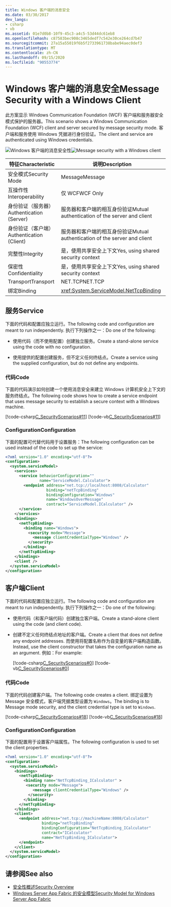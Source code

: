 ```yaml
---
title: Windows 客户端的消息安全
ms.date: 03/30/2017
dev_langs:
- csharp
- vb
ms.assetid: 01e7d0b8-10f9-45c3-a4c5-53d44dc61eb8
ms.openlocfilehash: c87583bec908c3465dedf7c542e30ce264cd7b47
ms.sourcegitcommit: 27a15a55019f6b5f2733961738babe94aec0def3
ms.translationtype: MT
ms.contentlocale: zh-CN
ms.lasthandoff: 09/15/2020
ms.locfileid: "90553774"
---
```

# <a name="message-security-with-a-windows-client"></a><span data-ttu-id="e245c-102">Windows 客户端的消息安全</span><span class="sxs-lookup"><span data-stu-id="e245c-102">Message Security with a Windows Client</span></span>
<span data-ttu-id="e245c-103">此方案显示 Windows Communication Foundation (WCF) 客户端和服务器安全模式保护的服务器。</span><span class="sxs-lookup"><span data-stu-id="e245c-103">This scenario shows a Windows Communication Foundation (WCF) client and server secured by message security mode.</span></span> <span data-ttu-id="e245c-104">客户端和服务使用 Windows 凭据进行身份验证。</span><span class="sxs-lookup"><span data-stu-id="e245c-104">The client and service are authenticated using Windows credentials.</span></span>  
  
 <span data-ttu-id="e245c-105">![Windows 客户端的消息安全性](media/1c8618d4-0005-4022-beb6-32fd087a8c3c.gif "1c8618d4-0005-4022-beb6-32fd087a8c3c")</span><span class="sxs-lookup"><span data-stu-id="e245c-105">![Message security with a Windows client](media/1c8618d4-0005-4022-beb6-32fd087a8c3c.gif "1c8618d4-0005-4022-beb6-32fd087a8c3c")</span></span>  
  
|<span data-ttu-id="e245c-106">特征</span><span class="sxs-lookup"><span data-stu-id="e245c-106">Characteristic</span></span>|<span data-ttu-id="e245c-107">说明</span><span class="sxs-lookup"><span data-stu-id="e245c-107">Description</span></span>|  
|--------------------|-----------------|  
|<span data-ttu-id="e245c-108">安全模式</span><span class="sxs-lookup"><span data-stu-id="e245c-108">Security Mode</span></span>|<span data-ttu-id="e245c-109">Message</span><span class="sxs-lookup"><span data-stu-id="e245c-109">Message</span></span>|  
|<span data-ttu-id="e245c-110">互操作性</span><span class="sxs-lookup"><span data-stu-id="e245c-110">Interoperability</span></span>|<span data-ttu-id="e245c-111">仅 WCF</span><span class="sxs-lookup"><span data-stu-id="e245c-111">WCF Only</span></span>|  
|<span data-ttu-id="e245c-112">身份验证（服务器）</span><span class="sxs-lookup"><span data-stu-id="e245c-112">Authentication (Server)</span></span>|<span data-ttu-id="e245c-113">服务器和客户端的相互身份验证</span><span class="sxs-lookup"><span data-stu-id="e245c-113">Mutual authentication of the server and client</span></span>|  
|<span data-ttu-id="e245c-114">身份验证（客户端）</span><span class="sxs-lookup"><span data-stu-id="e245c-114">Authentication (Client)</span></span>|<span data-ttu-id="e245c-115">服务器和客户端的相互身份验证</span><span class="sxs-lookup"><span data-stu-id="e245c-115">Mutual authentication of the server and client</span></span>|  
|<span data-ttu-id="e245c-116">完整性</span><span class="sxs-lookup"><span data-stu-id="e245c-116">Integrity</span></span>|<span data-ttu-id="e245c-117">是，使用共享安全上下文</span><span class="sxs-lookup"><span data-stu-id="e245c-117">Yes, using shared security context</span></span>|  
|<span data-ttu-id="e245c-118">保密性</span><span class="sxs-lookup"><span data-stu-id="e245c-118">Confidentiality</span></span>|<span data-ttu-id="e245c-119">是，使用共享安全上下文</span><span class="sxs-lookup"><span data-stu-id="e245c-119">Yes, using shared security context</span></span>|  
|<span data-ttu-id="e245c-120">Transport</span><span class="sxs-lookup"><span data-stu-id="e245c-120">Transport</span></span>|<span data-ttu-id="e245c-121">NET.TCP</span><span class="sxs-lookup"><span data-stu-id="e245c-121">NET.TCP</span></span>|  
|<span data-ttu-id="e245c-122">绑定</span><span class="sxs-lookup"><span data-stu-id="e245c-122">Binding</span></span>|<xref:System.ServiceModel.NetTcpBinding>|  
  
## <a name="service"></a><span data-ttu-id="e245c-123">服务</span><span class="sxs-lookup"><span data-stu-id="e245c-123">Service</span></span>  
 <span data-ttu-id="e245c-124">下面的代码和配置应独立运行。</span><span class="sxs-lookup"><span data-stu-id="e245c-124">The following code and configuration are meant to run independently.</span></span> <span data-ttu-id="e245c-125">执行下列操作之一：</span><span class="sxs-lookup"><span data-stu-id="e245c-125">Do one of the following:</span></span>  
  
- <span data-ttu-id="e245c-126">使用代码（而不使用配置）创建独立服务。</span><span class="sxs-lookup"><span data-stu-id="e245c-126">Create a stand-alone service using the code with no configuration.</span></span>  
  
- <span data-ttu-id="e245c-127">使用提供的配置创建服务，但不定义任何终结点。</span><span class="sxs-lookup"><span data-stu-id="e245c-127">Create a service using the supplied configuration, but do not define any endpoints.</span></span>  
  
### <a name="code"></a><span data-ttu-id="e245c-128">代码</span><span class="sxs-lookup"><span data-stu-id="e245c-128">Code</span></span>  
 <span data-ttu-id="e245c-129">下面的代码演示如何创建一个使用消息安全来建立 Windows 计算机安全上下文的服务终结点。</span><span class="sxs-lookup"><span data-stu-id="e245c-129">The following code shows how to create a service endpoint that uses message security to establish a secure context with a Windows machine.</span></span>  
  
 [!code-csharp[C_SecurityScenarios#11](../../../../samples/snippets/csharp/VS_Snippets_CFX/c_securityscenarios/cs/source.cs#11)]
 [!code-vb[C_SecurityScenarios#11](../../../../samples/snippets/visualbasic/VS_Snippets_CFX/c_securityscenarios/vb/source.vb#11)]  
  
### <a name="configuration"></a><span data-ttu-id="e245c-130">Configuration</span><span class="sxs-lookup"><span data-stu-id="e245c-130">Configuration</span></span>  
 <span data-ttu-id="e245c-131">下面的配置可代替代码用于设置服务：</span><span class="sxs-lookup"><span data-stu-id="e245c-131">The following configuration can be used instead of the code to set up the service:</span></span>  
  
```xml  
<?xml version="1.0" encoding="utf-8"?>  
<configuration>  
  <system.serviceModel>  
    <services>  
      <service behaviorConfiguration=""  
               name="ServiceModel.Calculator">  
        <endpoint address="net.tcp://localhost:8008/Calculator"  
                  binding="netTcpBinding"  
                  bindingConfiguration="Windows"  
                  name="WindowsOverMessage"  
                  contract="ServiceModel.ICalculator" />  
      </service>  
    </services>  
    <bindings>  
      <netTcpBinding>  
        <binding name="Windows">  
          <security mode="Message">  
            <message clientCredentialType="Windows" />  
          </security>  
        </binding>  
      </netTcpBinding>  
    </bindings>  
    <client />  
  </system.serviceModel>  
</configuration>  
```  
  
## <a name="client"></a><span data-ttu-id="e245c-132">客户端</span><span class="sxs-lookup"><span data-stu-id="e245c-132">Client</span></span>  
 <span data-ttu-id="e245c-133">下面的代码和配置应独立运行。</span><span class="sxs-lookup"><span data-stu-id="e245c-133">The following code and configuration are meant to run independently.</span></span> <span data-ttu-id="e245c-134">执行下列操作之一：</span><span class="sxs-lookup"><span data-stu-id="e245c-134">Do one of the following:</span></span>  
  
- <span data-ttu-id="e245c-135">使用代码（和客户端代码）创建独立客户端。</span><span class="sxs-lookup"><span data-stu-id="e245c-135">Create a stand-alone client using the code (and client code).</span></span>  
  
- <span data-ttu-id="e245c-136">创建不定义任何终结点地址的客户端。</span><span class="sxs-lookup"><span data-stu-id="e245c-136">Create a client that does not define any endpoint addresses.</span></span> <span data-ttu-id="e245c-137">而使用将配置名称作为自变量的客户端构造函数。</span><span class="sxs-lookup"><span data-stu-id="e245c-137">Instead, use the client constructor that takes the configuration name as an argument.</span></span> <span data-ttu-id="e245c-138">例如：</span><span class="sxs-lookup"><span data-stu-id="e245c-138">For example:</span></span>  
  
     [!code-csharp[C_SecurityScenarios#0](../../../../samples/snippets/csharp/VS_Snippets_CFX/c_securityscenarios/cs/source.cs#0)]
     [!code-vb[C_SecurityScenarios#0](../../../../samples/snippets/visualbasic/VS_Snippets_CFX/c_securityscenarios/vb/source.vb#0)]  
  
### <a name="code"></a><span data-ttu-id="e245c-139">代码</span><span class="sxs-lookup"><span data-stu-id="e245c-139">Code</span></span>  
 <span data-ttu-id="e245c-140">下面的代码创建客户端。</span><span class="sxs-lookup"><span data-stu-id="e245c-140">The following code creates a client.</span></span> <span data-ttu-id="e245c-141">绑定设置为 Message 安全模式，客户端凭据类型设置为 `Windows`。</span><span class="sxs-lookup"><span data-stu-id="e245c-141">The binding is to Message mode security, and the client credential type is set to `Windows`.</span></span>  
  
 [!code-csharp[C_SecurityScenarios#18](../../../../samples/snippets/csharp/VS_Snippets_CFX/c_securityscenarios/cs/source.cs#18)]
 [!code-vb[C_SecurityScenarios#18](../../../../samples/snippets/visualbasic/VS_Snippets_CFX/c_securityscenarios/vb/source.vb#18)]  
  
### <a name="configuration"></a><span data-ttu-id="e245c-142">Configuration</span><span class="sxs-lookup"><span data-stu-id="e245c-142">Configuration</span></span>  
 <span data-ttu-id="e245c-143">下面的配置用于设置客户端属性。</span><span class="sxs-lookup"><span data-stu-id="e245c-143">The following configuration is used to set the client properties.</span></span>  
  
```xml  
<?xml version="1.0" encoding="utf-8"?>  
<configuration>  
  <system.serviceModel>  
    <bindings>  
      <netTcpBinding>  
        <binding name="NetTcpBinding_ICalculator" >  
         <security mode="Message">  
            <message clientCredentialType="Windows" />  
          </security>  
        </binding>  
      </netTcpBinding>  
    </bindings>  
    <client>  
      <endpoint address="net.tcp://machineName:8008/Calculator"
                binding="netTcpBinding"  
                bindingConfiguration="NetTcpBinding_ICalculator"  
                contract="ICalculator"  
                name="NetTcpBinding_ICalculator">
      </endpoint>  
    </client>  
  </system.serviceModel>  
</configuration>  
```  
  
## <a name="see-also"></a><span data-ttu-id="e245c-144">请参阅</span><span class="sxs-lookup"><span data-stu-id="e245c-144">See also</span></span>

- [<span data-ttu-id="e245c-145">安全性概述</span><span class="sxs-lookup"><span data-stu-id="e245c-145">Security Overview</span></span>](security-overview.md)
- <span data-ttu-id="e245c-146">[Windows Server App Fabric 的安全模型](/previous-versions/appfabric/ee677202(v=azure.10))</span><span class="sxs-lookup"><span data-stu-id="e245c-146">[Security Model for Windows Server App Fabric](/previous-versions/appfabric/ee677202(v=azure.10))</span></span>
